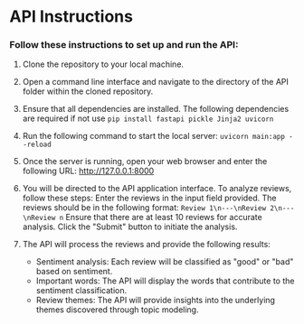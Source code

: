 # **API Instructions**

### Follow these instructions to set up and run the API:

1. Clone the repository to your local machine.

2. Open a command line interface and navigate to the directory of the API folder within the cloned repository.

3. Ensure that all dependencies are installed. The following dependencies are required if not use `pip install fastapi pickle Jinja2 uvicorn`

4. Run the following command to start the local server: `uvicorn main:app --reload`
5. Once the server is running, open your web browser and enter the following URL: http://127.0.0.1:8000
6. You will be directed to the API application interface. To analyze reviews, follow these steps:
     Enter the reviews in the input field provided. The reviews should be in the following format:
     ```Review 1\n---\nReview 2\n---\nReview n```
     Ensure that there are at least 10 reviews for accurate analysis.
     Click the "Submit" button to initiate the analysis.
7. The API will process the reviews and provide the following results:
     - Sentiment analysis: Each review will be classified as "good" or "bad" based on sentiment.
     - Important words: The API will display the words that contribute to the sentiment classification.
     - Review themes: The API will provide insights into the underlying themes discovered through topic modeling.
     

